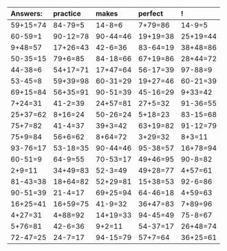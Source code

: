 | Answers: | practice | makes | perfect | ! |
| :--- | :--- | :--- | :--- | :--- |
| 59+15=74 | 84-79=5 | 14-8=6 | 7+79=86 | 14-9=5 | 
| 60-59=1 | 90-12=78 | 90-44=46 | 19+19=38 | 25+19=44 | 
| 9+48=57 | 17+26=43 | 42-6=36 | 83-64=19 | 38+48=86 | 
| 50-35=15 | 79+6=85 | 84-18=66 | 67+19=86 | 28+44=72 | 
| 44-38=6 | 54+17=71 | 17+47=64 | 56-17=39 | 97-88=9 | 
| 53-45=8 | 59+39=98 | 60-31=29 | 19+27=46 | 60-21=39 | 
| 69+15=84 | 56+35=91 | 90-51=39 | 45-16=29 | 9+33=42 | 
| 7+24=31 | 41-2=39 | 24+57=81 | 27+5=32 | 91-36=55 | 
| 25+37=62 | 8+16=24 | 50-26=24 | 5+18=23 | 83-15=68 | 
| 75+7=82 | 41-4=37 | 39+3=42 | 63+19=82 | 91-12=79 | 
| 75+9=84 | 56+6=62 | 8+64=72 | 3+29=32 | 8+3=11 | 
| 93-76=17 | 53-18=35 | 90-44=46 | 95-38=57 | 16+78=94 | 
| 60-51=9 | 64-9=55 | 70-53=17 | 49+46=95 | 90-8=82 | 
| 2+9=11 | 34+49=83 | 52-3=49 | 49+28=77 | 4+57=61 | 
| 81-43=38 | 18+64=82 | 52+29=81 | 15+38=53 | 92-6=86 | 
| 90-51=39 | 21-4=17 | 69+25=94 | 64-46=18 | 4+59=63 | 
| 16+25=41 | 16+59=75 | 41-9=32 | 36+47=83 | 7+89=96 | 
| 4+27=31 | 4+88=92 | 14+19=33 | 94-45=49 | 75-8=67 | 
| 5+76=81 | 42-6=36 | 9+2=11 | 54-37=17 | 26+48=74 | 
| 72-47=25 | 24-7=17 | 94-15=79 | 57+7=64 | 36+25=61 | 
